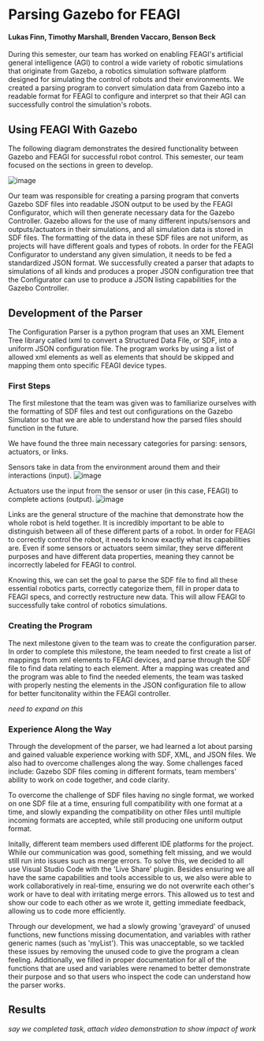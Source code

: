 # Parsing Gazebo for FEAGI

#### Lukas Finn, Timothy Marshall, Brenden Vaccaro, Benson Beck

During this semester, our team has worked on enabling FEAGI's artificial general intelligence (AGI) to control a wide variety of robotic simulations that originate from Gazebo, a robotics simulation software platform designed for simulating the control of robots and their environments.	We created a parsing program to convert simulation data from Gazebo into a readable format for FEAGI to configure and interpret so that their AGI can successfully control the simulation's robots.

## Using FEAGI With Gazebo

The following diagram demonstrates the desired functionality between Gazebo and FEAGI for successful robot control. This semester, our team focused on the sections in green to develop.

![image](https://github.com/user-attachments/assets/c0d6de78-a5a5-40cd-9d3d-7e7846c37ad5)

Our team was responsible for creating a parsing program that converts Gazebo SDF files into readable JSON output to be used by the FEAGI Configurator, which will then generate necessary data for the Gazebo Controller. Gazebo allows for the use of many different inputs/sensors and outputs/actuators in their simulations, and all simulation data is stored in SDF files. The formatting of the data in these SDF files are not uniform, as projects will have different goals and types of robots. In order for the FEAGI Configurator to understand any given simulation, it needs to be fed a standardized JSON format. We successfully created a parser that adapts to simulations of all kinds and produces a proper JSON configuration tree that the Configurator can use to produce a JSON listing capabilities for the Gazebo Controller.

## Development of the Parser

The Configuration Parser is a python program that uses an XML Element Tree library called lxml to convert a Structured Data File, or SDF, into a uniform JSON configuration file. The program works by using a list of allowed xml elements as well as elements that should be skipped and mapping them onto specific FEAGI device types. 

### First Steps

The first milestone that the team was given was to familiarize ourselves with the formatting of SDF files and test out configurations on the Gazebo Simulator so that we are able to understand how the parsed files should function in the future. 

We have found the three main necessary categories for parsing: sensors, actuators, or links.

Sensors take in data from the environment around them and their interactions (input).
![image](https://github.com/user-attachments/assets/2e4523e6-c742-4e5c-850b-c202400a37b8)

Actuators use the input from the sensor or user (in this case, FEAGI) to complete actions (output).
![image](https://github.com/user-attachments/assets/daafbd05-373c-47ca-a84c-fdf6f48f0621)

Links are the general structure of the machine that demonstrate how the whole robot is held together. It is incredibly important to be able to distinguish between all of these different parts of a robot. In order for FEAGI to correctly control the robot, it needs to know exactly what its capabilities are. Even if some sensors or actuators seem similar, they serve different purposes and have different data properties, meaning they cannot be incorrectly labeled for FEAGI to control.

Knowing this, we can set the goal to parse the SDF file to find all these essential robotics parts, correctly categorize them, fill in proper data to FEAGI specs, and correctly restructure new data. This will allow FEAGI to successfully take control of robotics simulations.

### Creating the Program

The next milestone given to the team was to create the configuration parser. In order to complete this milestone, the team needed to first create a list of mappings from xml elements to FEAGI devices, and parse through the SDF file to find data relating to each element. After a mapping was created and the program was able to find the needed elements, the team was tasked with properly nesting the elements in the JSON configuration file to allow for better funcitonality within the FEAGI controller. 

*need to expand on this*

### Experience Along the Way

Through the development of the parser, we had learned a lot about parsing and gained valuable experience working with SDF, XML, and JSON files. We also had to overcome challenges along the way. Some challenges faced include: Gazebo SDF files coming in different formats, team members' ability to work on code together, and code clarity. 

To overcome the challenge of SDF files having no single format, we worked on one SDF file at a time, ensuring full compatibility with one format at a time, and slowly expanding the compatibility on other files until multiple incoming formats are accepted, while still producing one uniform output format.

Initally, different team members used different IDE platforms for the project. While our communication was good, something felt missing, and we would still run into issues such as merge errors. To solve this, we decided to all use Visual Studio Code with the 'Live Share' plugin. Besides ensuring we all have the same capabilities and tools accessible to us, we also were able to work collaboratively in real-time, ensuring we do not overwrite each other's work or have to deal with irritating merge errors. This allowed us to test and show our code to each other as we wrote it, getting immediate feedback, allowing us to code more efficiently.

Through our development, we had a slowly growing 'graveyard' of unused functions, new functions missing documentation, and variables with rather generic names (such as 'myList'). This was unacceptable, so we tackled these issues by removing the unused code to give the program a clean feeling. Additionally, we filled in proper documentation for all of the functions that are used and variables were renamed to better demonstrate their purpose and so that users who inspect the code can understand how the parser works.

## Results

*say we completed task, attach video demonstration to show impact of work*
